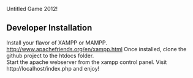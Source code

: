 Untitled Game 2012!

## Developer Installation

Install your flavor of XAMPP or MAMPP.  http://www.apachefriends.org/en/xampp.html
Once installed, clone the github project to the htdocs folder.  
Start the apache webserver from the xampp control panel. 
Visit http://localhost/index.php and enjoy!